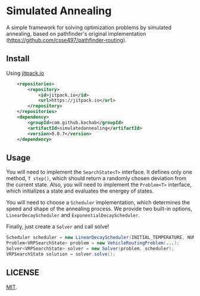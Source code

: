 # Simulated Annealing

A simple framework for solving optimization problems by simulated annealing, based on pathfinder's original implementation (https://github.com/csse497/pathfinder-routing).

## Install

Using [jitpack.io](https://jitpack.io/#kochab/simulatedannealing)

```xml
	<repositories>
		<repository>
		    <id>jitpack.io</id>
		    <url>https://jitpack.io</url>
		</repository>
	</repositories>
	<dependency>
	    <groupId>com.github.kochab</groupId>
	    <artifactId>simulatedannealing</artifactId>
	    <version>0.0.7</version>
	</dependency>
```

## Usage
You will need to implement the `SearchState<T>` interface. It defines only one method, `T step()`, which should return a randomly chosen deviation from the current state. Also, you will need to implement the `Problem<T>` interface, which initializes a state and evaluates the energey of states.

You will need to choose a `Scheduler` implementation, which determines the speed and shape of the annealing process. We provide two built-in options, `LinearDecayScheduler` and `ExponentialDecayScheduler`.

Finally, just create a `Solver` and call solve!

```java
Scheduler scheduler = new LinearDecayScheduler(INITIAL_TEMPERATURE, NUMBER_OF_STEPS);
Problem<VRPSearchState> problem = new VehicleRoutingProblem(...);
Solver<VRPSearchState> solver = new Solver(problem, scheduler);
VRPSearchState solution = solver.solve();
```

## LICENSE

[MIT](https://raw.githubusercontent.com/kochab/simulatedannealing/master/LICENSE).
